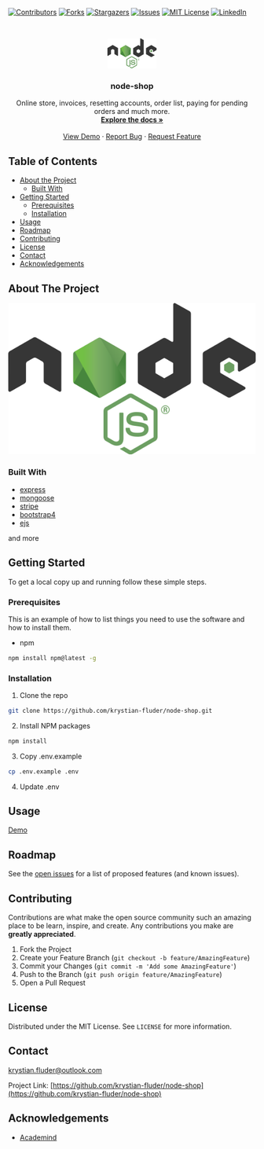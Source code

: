 [![Contributors][contributors-shield]][contributors-url]
[![Forks][forks-shield]][forks-url]
[![Stargazers][stars-shield]][stars-url]
[![Issues][issues-shield]][issues-url]
[![MIT License][license-shield]][license-url]
[![LinkedIn][linkedin-shield]][linkedin-url]

<!-- PROJECT LOGO -->
<br />
<p align="center">
  <a href="https://github.com/krystian-fluder/node-shop">
    <img src="public/img/node.png" alt="Logo" width="100">
  </a>

  <h3 align="center">node-shop</h3>

  <p align="center">
    Online store, invoices, resetting accounts, order list, paying for pending orders and much more.
    <br />
    <a href="https://github.com/krystian-fluder/node-shop"><strong>Explore the docs »</strong></a>
    <br />
    <br />
    <a href="https://github.com/krystian-fluder/node-shop">View Demo</a>
    ·
    <a href="https://github.com/krystian-fluder/node-shop/issues">Report Bug</a>
    ·
    <a href="https://github.com/krystian-fluder/node-shop/issues">Request Feature</a>
  </p>
</p>

<!-- TABLE OF CONTENTS -->

## Table of Contents

- [About the Project](#about-the-project)
  - [Built With](#built-with)
- [Getting Started](#getting-started)
  - [Prerequisites](#prerequisites)
  - [Installation](#installation)
- [Usage](#usage)
- [Roadmap](#roadmap)
- [Contributing](#contributing)
- [License](#license)
- [Contact](#contact)
- [Acknowledgements](#acknowledgements)

<!-- ABOUT THE PROJECT -->

## About The Project

[![Product Name Screen Shot][product-screenshot]](https://github.com/krystianfluder/node-shop)

### Built With

- [express](https://expressjs.com/)
- [mongoose](https://mongoosejs.com/)
- [stripe](http://stripe.com/)
- [bootstrap4](https://getbootstrap.com/)
- [ejs](https://ejs.co/)

and more

<!-- GETTING STARTED -->

## Getting Started

To get a local copy up and running follow these simple steps.

### Prerequisites

This is an example of how to list things you need to use the software and how to install them.

- npm

```sh
npm install npm@latest -g
```

### Installation

1. Clone the repo

```sh
git clone https://github.com/krystian-fluder/node-shop.git
```

2. Install NPM packages

```sh
npm install
```

3. Copy .env.example

```sh
cp .env.example .env
```

4. Update .env

<!-- USAGE EXAMPLES -->

## Usage

[Demo](https://example.com)

<!-- ROADMAP -->

## Roadmap

See the [open issues](https://github.com/krystian-fluder/node-shop/issues) for a list of proposed features (and known issues).

<!-- CONTRIBUTING -->

## Contributing

Contributions are what make the open source community such an amazing place to be learn, inspire, and create. Any contributions you make are **greatly appreciated**.

1. Fork the Project
2. Create your Feature Branch (`git checkout -b feature/AmazingFeature`)
3. Commit your Changes (`git commit -m 'Add some AmazingFeature'`)
4. Push to the Branch (`git push origin feature/AmazingFeature`)
5. Open a Pull Request

<!-- LICENSE -->

## License

Distributed under the MIT License. See `LICENSE` for more information.

<!-- CONTACT -->

## Contact

krystian.fluder@outlook.com

Project Link: [https://github.com/krystian-fluder/node-shop](https://github.com/krystian-fluder/node-shop)

<!-- ACKNOWLEDGEMENTS -->

## Acknowledgements

- [Academind](https://www.youtube.com/channel/UCSJbGtTlrDami-tDGPUV9-w)

<!-- MARKDOWN LINKS & IMAGES -->
<!-- https://www.markdownguide.org/basic-syntax/#reference-style-links -->

[contributors-shield]: https://img.shields.io/github/contributors/krystian-fluder/repo.svg?style=flat-square
[contributors-url]: https://github.com/krystian-fluder/repo/graphs/contributors
[forks-shield]: https://img.shields.io/github/forks/krystian-fluder/repo.svg?style=flat-square
[forks-url]: https://github.com/krystian-fluder/repo/network/members
[stars-shield]: https://img.shields.io/github/stars/krystian-fluder/repo.svg?style=flat-square
[stars-url]: https://github.com/krystian-fluder/repo/stargazers
[issues-shield]: https://img.shields.io/github/issues/krystian-fluder/repo.svg?style=flat-square
[issues-url]: https://github.com/krystian-fluder/repo/issues
[license-shield]: https://img.shields.io/github/license/krystian-fluder/repo.svg?style=flat-square
[license-url]: https://github.com/krystian-fluder/repo/blob/master/LICENSE.txt
[linkedin-shield]: https://img.shields.io/badge/-LinkedIn-black.svg?style=flat-square&logo=linkedin&colorB=555
[linkedin-url]: https://linkedin.com/in/krystian-fluder
[product-screenshot]: public/img/node.png
